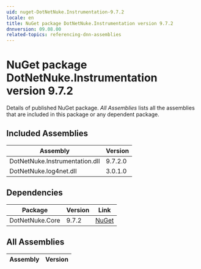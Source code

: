 ```yaml
---
uid: nuget-DotNetNuke.Instrumentation-9.7.2
locale: en
title: NuGet package DotNetNuke.Instrumentation version 9.7.2
dnnversion: 09.08.00
related-topics: referencing-dnn-assemblies
---
```


# NuGet package DotNetNuke.Instrumentation version 9.7.2
Details of published NuGet package.
*All Assemblies* lists all the assemblies that are included in this package or any dependent package.

## Included Assemblies

|Assembly|Version|
|---|---|
|DotNetNuke.Instrumentation.dll|9.7.2.0|
|DotNetNuke.log4net.dll|3.0.1.0|

## Dependencies

|Package|Version|Link|
|---|---|---|
|DotNetNuke.Core|9.7.2|[NuGet](https://www.nuget.org/packages/DotNetNuke.Core/9.7.2)|

## All Assemblies

|Assembly|Version|
|---|---|

